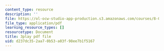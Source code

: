 ```yaml
---
content_type: resource
description: ''
file: https://ol-ocw-studio-app-production.s3.amazonaws.com/courses/8-01sc-classical-mechanics-fall-2016/d237dc352aa70b53a03f98ee7b1f5167_q785KV5ZIN0.pdf
file_type: application/pdf
learning_resource_types: []
resourcetype: Document
title: 3play pdf file
uid: d237dc35-2aa7-0b53-a03f-98ee7b1f5167
---
```

